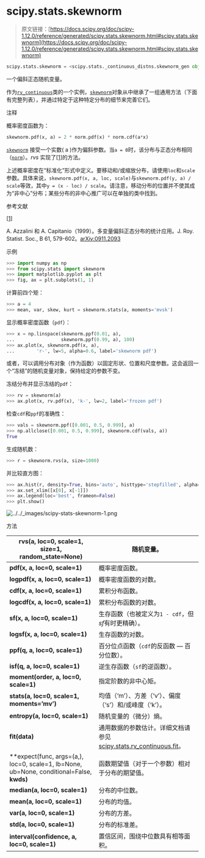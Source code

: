 # scipy.stats.skewnorm

> 原文链接：[https://docs.scipy.org/doc/scipy-1.12.0/reference/generated/scipy.stats.skewnorm.html#scipy.stats.skewnorm](https://docs.scipy.org/doc/scipy-1.12.0/reference/generated/scipy.stats.skewnorm.html#scipy.stats.skewnorm)

```py
scipy.stats.skewnorm = <scipy.stats._continuous_distns.skewnorm_gen object>
```

一个偏斜正态随机变量。

作为[`rv_continuous`](scipy.stats.rv_continuous.html#scipy.stats.rv_continuous "scipy.stats.rv_continuous")类的一个实例，[`skewnorm`](#scipy.stats.skewnorm "scipy.stats.skewnorm")对象从中继承了一组通用方法（下面有完整列表），并通过特定于这种特定分布的细节来完善它们。

注释

概率密度函数为：

```py
skewnorm.pdf(x, a) = 2 * norm.pdf(x) * norm.cdf(a*x) 
```

[`skewnorm`](#scipy.stats.skewnorm "scipy.stats.skewnorm") 接受一个实数\( a \)作为偏斜参数。当`a = 0`时，该分布与正态分布相同（[`norm`](scipy.stats.norm.html#scipy.stats.norm "scipy.stats.norm")）。*rvs* 实现了[[1]](#r3d5c939da972-1)的方法。

上述概率密度在“标准化”形式中定义。要移动和/或缩放分布，请使用`loc`和`scale`参数。具体来说，`skewnorm.pdf(x, a, loc, scale)`与`skewnorm.pdf(y, a) / scale`等效，其中`y = (x - loc) / scale`。请注意，移动分布的位置并不使其成为“非中心”分布；某些分布的非中心推广可以在单独的类中找到。

参考文献

[[1](#id1)]

A. Azzalini 和 A. Capitanio（1999）。多变量偏斜正态分布的统计应用。J. Roy. Statist. Soc., B 61, 579-602。[arXiv:0911.2093](https://arxiv.org/abs/0911.2093)

示例

```py
>>> import numpy as np
>>> from scipy.stats import skewnorm
>>> import matplotlib.pyplot as plt
>>> fig, ax = plt.subplots(1, 1) 
```

计算前四个矩：

```py
>>> a = 4
>>> mean, var, skew, kurt = skewnorm.stats(a, moments='mvsk') 
```

显示概率密度函数（`pdf`）：

```py
>>> x = np.linspace(skewnorm.ppf(0.01, a),
...                 skewnorm.ppf(0.99, a), 100)
>>> ax.plot(x, skewnorm.pdf(x, a),
...        'r-', lw=5, alpha=0.6, label='skewnorm pdf') 
```

或者，可以调用分布对象（作为函数）以固定形状、位置和尺度参数。这会返回一个“冻结”的随机变量对象，保持给定的参数不变。

冻结分布并显示冻结的`pdf`：

```py
>>> rv = skewnorm(a)
>>> ax.plot(x, rv.pdf(x), 'k-', lw=2, label='frozen pdf') 
```

检查`cdf`和`ppf`的准确性：

```py
>>> vals = skewnorm.ppf([0.001, 0.5, 0.999], a)
>>> np.allclose([0.001, 0.5, 0.999], skewnorm.cdf(vals, a))
True 
```

生成随机数：

```py
>>> r = skewnorm.rvs(a, size=1000) 
```

并比较直方图：

```py
>>> ax.hist(r, density=True, bins='auto', histtype='stepfilled', alpha=0.2)
>>> ax.set_xlim([x[0], x[-1]])
>>> ax.legend(loc='best', frameon=False)
>>> plt.show() 
```

![../../_images/scipy-stats-skewnorm-1.png](../Images/fb6e86df8051db8fe4ec609df9b29c26.png)

方法

| **rvs(a, loc=0, scale=1, size=1, random_state=None)** | 随机变量。 |
| --- | --- |
| **pdf(x, a, loc=0, scale=1)** | 概率密度函数。 |
| **logpdf(x, a, loc=0, scale=1)** | 概率密度函数的对数。 |
| **cdf(x, a, loc=0, scale=1)** | 累积分布函数。 |
| **logcdf(x, a, loc=0, scale=1)** | 累积分布函数的对数。 |
| **sf(x, a, loc=0, scale=1)** | 生存函数（也被定义为`1 - cdf`，但*sf*有时更精确）。 |
| **logsf(x, a, loc=0, scale=1)** | 生存函数的对数。 |
| **ppf(q, a, loc=0, scale=1)** | 百分位点函数（`cdf`的反函数 — 百分位数）。 |
| **isf(q, a, loc=0, scale=1)** | 逆生存函数（`sf`的逆函数）。 |
| **moment(order, a, loc=0, scale=1)** | 指定阶数的非中心矩。 |
| **stats(a, loc=0, scale=1, moments=’mv’)** | 均值（‘m’）、方差（‘v’）、偏度（‘s’）和/或峰度（‘k’）。 |
| **entropy(a, loc=0, scale=1)** | 随机变量的（微分）熵。 |
| **fit(data)** | 通用数据的参数估计。详细文档请参见[scipy.stats.rv_continuous.fit](https://docs.scipy.org/doc/scipy/reference/generated/scipy.stats.rv_continuous.fit.html#scipy.stats.rv_continuous.fit)。 |
| **expect(func, args=(a,), loc=0, scale=1, lb=None, ub=None, conditional=False, **kwds)** | 函数期望值（对于一个参数）相对于分布的期望值。 |
| **median(a, loc=0, scale=1)** | 分布的中位数。 |
| **mean(a, loc=0, scale=1)** | 分布的均值。 |
| **var(a, loc=0, scale=1)** | 分布的方差。 |
| **std(a, loc=0, scale=1)** | 分布的标准差。 |
| **interval(confidence, a, loc=0, scale=1)** | 置信区间，围绕中位数具有相等面积。 |
